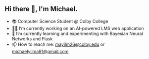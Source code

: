 ## Hi there 👋, I'm Michael.


- 📚 Computer Science Student @ Colby College
- 👨‍💻 I’m currently working on an AI-powered LMS web application 
- 🌱 I’m currently learning and experimenting with Bayesian Neural Networks and Flask
- 📫 How to reach me: mayilm26@colby.edu or michaelyilma91@gmail.com
